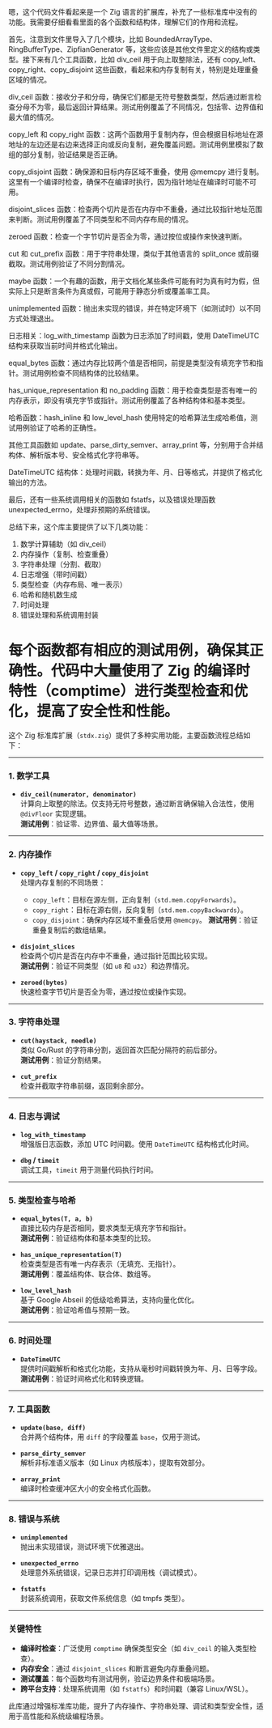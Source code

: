 嗯，这个代码文件看起来是一个 Zig 语言的扩展库，补充了一些标准库中没有的功能。我需要仔细看看里面的各个函数和结构体，理解它们的作用和流程。

首先，注意到文件里导入了几个模块，比如 BoundedArrayType、RingBufferType、ZipfianGenerator 等，这些应该是其他文件里定义的结构或类型。接下来有几个工具函数，比如 div_ceil 用于向上取整除法，还有 copy_left、copy_right、copy_disjoint 这些函数，看起来和内存复制有关，特别是处理重叠区域的情况。

div_ceil 函数：接收分子和分母，确保它们都是无符号整数类型，然后通过断言检查分母不为零，最后返回计算结果。测试用例覆盖了不同情况，包括零、边界值和最大值的情况。

copy_left 和 copy_right 函数：这两个函数用于复制内存，但会根据目标地址在源地址的左边还是右边来选择正向或反向复制，避免覆盖问题。测试用例里模拟了数组的部分复制，验证结果是否正确。

copy_disjoint 函数：确保源和目标内存区域不重叠，使用 @memcpy 进行复制。这里有一个编译时检查，确保不在编译时执行，因为指针地址在编译时可能不可用。

disjoint_slices 函数：检查两个切片是否在内存中不重叠，通过比较指针地址范围来判断。测试用例覆盖了不同类型和不同内存布局的情况。

zeroed 函数：检查一个字节切片是否全为零，通过按位或操作来快速判断。

cut 和 cut_prefix 函数：用于字符串处理，类似于其他语言的 split_once 或前缀截取。测试用例验证了不同分割情况。

maybe 函数：一个有趣的函数，用于文档化某些条件可能有时为真有时为假，但实际上只是断言条件为真或假，可能用于静态分析或覆盖率工具。

unimplemented 函数：抛出未实现的错误，并在特定环境下（如测试时）以不同方式处理退出。

日志相关：log_with_timestamp 函数为日志添加了时间戳，使用 DateTimeUTC 结构来获取当前时间并格式化输出。

equal_bytes 函数：通过内存比较两个值是否相同，前提是类型没有填充字节和指针。测试用例检查不同结构体的比较结果。

has_unique_representation 和 no_padding 函数：用于检查类型是否有唯一的内存表示，即没有填充字节或指针。测试用例覆盖了各种结构体和基本类型。

哈希函数：hash_inline 和 low_level_hash 使用特定的哈希算法生成哈希值，测试用例验证了哈希的正确性。

其他工具函数如 update、parse_dirty_semver、array_print 等，分别用于合并结构体、解析版本号、安全格式化字符串等。

DateTimeUTC 结构体：处理时间戳，转换为年、月、日等格式，并提供了格式化输出的方法。

最后，还有一些系统调用相关的函数如 fstatfs，以及错误处理函数 unexpected_errno，处理非预期的系统错误。

总结下来，这个库主要提供了以下几类功能：
1. 数学计算辅助（如 div_ceil）
2. 内存操作（复制、检查重叠）
3. 字符串处理（分割、截取）
4. 日志增强（带时间戳）
5. 类型检查（内存布局、唯一表示）
6. 哈希和随机数生成
7. 时间处理
8. 错误处理和系统调用封装

每个函数都有相应的测试用例，确保其正确性。代码中大量使用了 Zig 的编译时特性（comptime）进行类型检查和优化，提高了安全性和性能。
================================================
这个 Zig 标准库扩展（`stdx.zig`）提供了多种实用功能，主要函数流程总结如下：

---

### 1. **数学工具**
- **`div_ceil(numerator, denominator)`**  
  计算向上取整的除法。仅支持无符号整数，通过断言确保输入合法性，使用 `@divFloor` 实现逻辑。  
  **测试用例**：验证零、边界值、最大值等场景。

---

### 2. **内存操作**
- **`copy_left` / `copy_right` / `copy_disjoint`**  
  处理内存复制的不同场景：
  - `copy_left`：目标在源左侧，正向复制（`std.mem.copyForwards`）。
  - `copy_right`：目标在源右侧，反向复制（`std.mem.copyBackwards`）。
  - `copy_disjoint`：确保内存区域不重叠后使用 `@memcpy`。
  **测试用例**：验证重叠复制后的数组结果。

- **`disjoint_slices`**  
  检查两个切片是否在内存中不重叠，通过指针范围比较实现。  
  **测试用例**：验证不同类型（如 `u8` 和 `u32`）和边界情况。

- **`zeroed(bytes)`**  
  快速检查字节切片是否全为零，通过按位或操作实现。

---

### 3. **字符串处理**
- **`cut(haystack, needle)`**  
  类似 Go/Rust 的字符串分割，返回首次匹配分隔符的前后部分。  
  **测试用例**：验证分割结果。

- **`cut_prefix`**  
  检查并截取字符串前缀，返回剩余部分。

---

### 4. **日志与调试**
- **`log_with_timestamp`**  
  增强版日志函数，添加 UTC 时间戳。使用 `DateTimeUTC` 结构格式化时间。

- **`dbg` / `timeit`**  
  调试工具，`timeit` 用于测量代码执行时间。

---

### 5. **类型检查与哈希**
- **`equal_bytes(T, a, b)`**  
  直接比较内存是否相同，要求类型无填充字节和指针。  
  **测试用例**：验证结构体和基本类型的比较。

- **`has_unique_representation(T)`**  
  检查类型是否有唯一内存表示（无填充、无指针）。  
  **测试用例**：覆盖结构体、联合体、数组等。

- **`low_level_hash`**  
  基于 Google Abseil 的低级哈希算法，支持向量化优化。  
  **测试用例**：验证哈希值与预期一致。

---

### 6. **时间处理**
- **`DateTimeUTC`**  
  提供时间戳解析和格式化功能，支持从毫秒时间戳转换为年、月、日等字段。  
  **测试用例**：验证时间格式化和转换逻辑。

---

### 7. **工具函数**
- **`update(base, diff)`**  
  合并两个结构体，用 `diff` 的字段覆盖 `base`，仅用于测试。

- **`parse_dirty_semver`**  
  解析非标准语义版本（如 Linux 内核版本），提取有效部分。

- **`array_print`**  
  编译时检查缓冲区大小的安全格式化函数。

---

### 8. **错误与系统**
- **`unimplemented`**  
  抛出未实现错误，测试环境下优雅退出。

- **`unexpected_errno`**  
  处理意外系统错误，记录日志并打印调用栈（调试模式）。

- **`fstatfs`**  
  封装系统调用，获取文件系统信息（如 tmpfs 类型）。

---

### 关键特性
- **编译时检查**：广泛使用 `comptime` 确保类型安全（如 `div_ceil` 的输入类型检查）。
- **内存安全**：通过 `disjoint_slices` 和断言避免内存重叠问题。
- **测试覆盖**：每个函数均有测试用例，验证边界条件和极端场景。
- **跨平台支持**：处理系统调用（如 `fstatfs`）和时间戳（兼容 Linux/WSL）。

此库通过增强标准库功能，提升了内存操作、字符串处理、调试和类型安全性，适用于高性能和系统级编程场景。